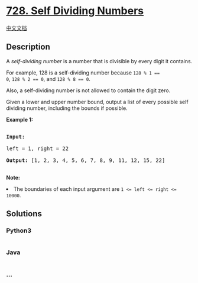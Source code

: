 # [728. Self Dividing Numbers](https://leetcode.com/problems/self-dividing-numbers)

[中文文档](/solution/0700-0799/0728.Self%20Dividing%20Numbers/README.md)

## Description

<p>

A <i>self-dividing number</i> is a number that is divisible by every digit it contains.

</p><p>

For example, 128 is a self-dividing number because <code>128 % 1 == 0</code>, <code>128 % 2 == 0</code>, and <code>128 % 8 == 0</code>.

</p><p>

Also, a self-dividing number is not allowed to contain the digit zero.

</p><p>

Given a lower and upper number bound, output a list of every possible self dividing number, including the bounds if possible.

</p>

<p><b>Example 1:</b><br />

<pre>

<b>Input:</b> 

left = 1, right = 22

<b>Output:</b> [1, 2, 3, 4, 5, 6, 7, 8, 9, 11, 12, 15, 22]

</pre>

</p>

<p><b>Note:</b>

<li>The boundaries of each input argument are <code>1 <= left <= right <= 10000</code>.</li>

</p>

## Solutions

<!-- tabs:start -->

### **Python3**

```python

```

### **Java**

```java

```

### **...**

```

```

<!-- tabs:end -->

